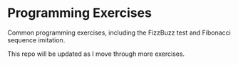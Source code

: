 # Programming Exercises
Common programming exercises, including the FizzBuzz test and Fibonacci sequence imitation.

This repo will be updated as I move through more exercises.
